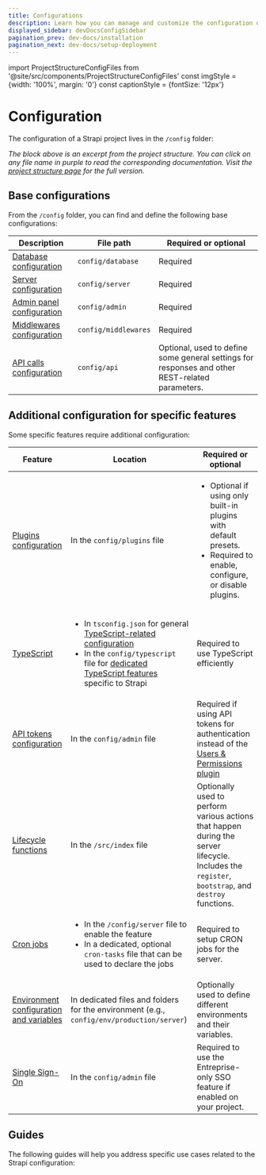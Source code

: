 ```yaml
---
title: Configurations
description: Learn how you can manage and customize the configuration of your Strapi application.
displayed_sidebar: devDocsConfigSidebar
pagination_prev: dev-docs/installation
pagination_next: dev-docs/setup-deployment
---
```


import ProjectStructureConfigFiles from '@site/src/components/ProjectStructureConfigFiles'
const imgStyle = {width: '100%', margin: '0'}
const captionStyle = {fontSize: '12px'}

# Configuration

The configuration of a Strapi project lives in the `/config` folder:

<ProjectStructureConfigFiles />

<em style={captionStyle}>The block above is an excerpt from the project structure. You can click on any file name in purple to read the corresponding documentation. Visit the <a href="/dev-docs/project-structure">project structure page</a> for the full version.</em>

## Base configurations

From the `/config` folder, you can find and define the following base configurations:

| Description | File path | Required or optional |
|-----|----|----|
| [Database configuration](/dev-docs/configurations/database) | `config/database` | Required |
| [Server configuration](/dev-docs/configurations/server) | `config/server` | Required
| [Admin panel configuration](/dev-docs/configurations/admin-panel) | `config/admin` | Required |
| [Middlewares configuration](/dev-docs/configurations/middlewares) | `config/middlewares` | Required |
| [API calls configuration](/dev-docs/configurations/api) | `config/api` | Optional, used to define some general settings for responses and other REST-related parameters. |

## Additional configuration for specific features

Some specific features require additional configuration:

| Feature | Location | Required or optional |
|---------|------|------|
| [Plugins configuration](/dev-docs/configurations/plugins) | In the `config/plugins` file | <ul><li>Optional if using only built-in plugins with default presets.</li><li>Required to enable, configure, or disable plugins.</li></ul> |
| [TypeScript](/dev-docs/configurations/typescript) | <ul><li>In `tsconfig.json` for general [TypeScript-related configuration](/dev-docs/configurations/typescript#project-structure-and-typescript-specific-configuration-files)</li><li>In the `config/typescript` file for [dedicated TypeScript features](/dev-docs/configurations/typescript#strapi-specific-configuration-for-typescript) specific to Strapi</li></ul> | Required to use TypeScript efficiently |
| [API tokens configuration](/dev-docs/configurations/api-tokens) | In the `config/admin` file | Required if using API tokens for authentication instead of the [Users & Permissions plugin](/dev-docs/plugins/users-permissions) |
| [Lifecycle functions](/dev-docs/configurations/functions) | In the `/src/index` file | Optionally used to perform various actions that happen during the server lifecycle. Includes the `register`, `bootstrap`, and `destroy` functions. |
| [Cron jobs](/dev-docs/configurations/cron) | <ul><li>In the `/config/server` file to enable the feature</li><li>In a dedicated, optional `cron-tasks` file that can be used to declare the jobs</li></ul> | Required to setup CRON jobs for the server. |
| [Environment configuration and variables](/dev-docs/configurations/environment) | In dedicated files and folders for the environment (e.g., `config/env/production/server`) | Optionally used to define different environments and their variables. |
| [Single Sign-On](/dev-docs/configurations/sso) <EnterpriseBadge /> | In the `config/admin` file | Required to use the Entreprise-only SSO feature if enabled on your project. |

## Guides

The following guides will help you address specific use cases related to the Strapi configuration:

<CustomDocCard small title="How to access configuration values from the code" link="/dev-docs/configurations/guides/access-configuration-values" />

<CustomDocCard small title="How to create custom conditions for Role-Based Access Control (RBAC)" link="/dev-docs/configurations/guides/rbac" />

<CustomDocCard small title="How to access and cast environment variables" link="/dev-docs/configurations/guides/access-cast-environment-variables" />

<CustomDocCard small title="How to use public assets" link="/dev-docs/configurations/guides/public-assets" />
